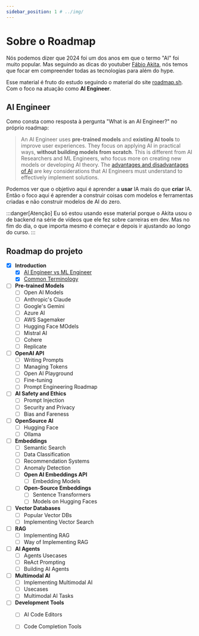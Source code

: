```yaml
---
sidebar_position: 1 # ../img/
---
```


# Sobre o Roadmap

Nós podemos dizer que 2024 foi um dos anos em que o termo "AI" foi muito popular. Mas seguindo as dicas do youtuber  [Fábio Akita](https://www.youtube.com/@Akitando), nós temos que focar em compreender todas as tecnologias para além do hype.

Esse material é fruto do estudo seguindo o material do site [roadmap.sh](https://roadmap.sh/ai-engineer). Com o foco na atuação como **AI Engineer**.

## AI Engineer

Como consta como resposta à pergunta "What is an AI Engineer?" no próprio roadmap:
  
> An AI Engineer uses **pre-trained models** and **existing AI tools** to improve user experiences. They focus on applying AI in practical ways, **without building models from scratch**. This is different from AI Researchers and ML Engineers, who focus more on creating new models or developing AI theory. The [advantages and disadvantages of AI](https://towardsdatascience.com/advantages-and-disadvantages-of-artificial-intelligence-182a5ef6588c) are key considerations that AI Engineers must understand to effectively implement solutions.

Podemos ver que o objetivo aqui é aprender a **usar** IA mais do que **criar** IA. Então o foco aqui é aprender a construir coisas com modelos e ferramentas criadas e não construir modelos de AI do zero.

:::danger[Atenção]
Eu só estou usando esse material porque o Akita usou o de backend na série de vídeos que ele fez sobre carreiras em dev. Mas no fim do dia, o que importa mesmo é começar e depois ir ajustando ao longo do curso.
:::

## Roadmap do projeto

- [x] **Introduction**
  - [x] [AI Engineer vs ML Engineer](99-archive/01-roadmapsh/01-ai-engineer/02-intro/01-ai-ml.md)
  - [x] [Common Terminology](99-archive/01-roadmapsh/01-ai-engineer/02-intro/02-Terminologia.md)
- [ ] **Pre-trained Models**
  - [ ] Open AI Models
  - [ ] Anthropic's Claude
  - [ ] Google's Gemini
  - [ ] Azure AI
  - [ ] AWS Sagemaker
  - [ ] Hugging Face MOdels
  - [ ] Mistral AI
  - [ ] Cohere
  - [ ] Replicate
- [ ] **OpenAI API**
  - [ ] Writing Prompts
  - [ ] Managing Tokens
  - [ ] Open AI Playground
  - [ ] Fine-tuning
  - [ ] Prompt Engineering Roadmap
- [ ] **AI Safety and Ethics**
  - [ ] Prompt Injection
  - [ ] Security and Privacy
  - [ ] Bias and Fareness
- [ ] **OpenSource AI**
  - [ ] Hugging Face
  - [ ] Ollama
- [ ] **Embeddings**
  - [ ] Semantic Search
  - [ ] Data Classification
  - [ ] Recommendation Systems
  - [ ] Anomaly Detection
  - [ ] **Open AI Embeddings API**
    - [ ] Embedding Models
  - [ ] **Open-Source Embeddings**
    - [ ] Sentence Transformers
    - [ ] Models on Hugging Faces
- [ ] **Vector Databases**
  - [ ] Popular Vector DBs
  - [ ] Implementing Vector Search
- [ ] **RAG**
  - [ ] Implementing RAG
  - [ ] Way of Implementing RAG
- [ ] **AI Agents**
  - [ ] Agents Usecases
  - [ ] ReAct Prompting
  - [ ] Building AI Agents
- [ ] **Multimodal AI**
  - [ ] Implementing Multimodal AI
  - [ ] Usecases
  - [ ] Multimodal AI Tasks
- [ ] **Development Tools**
  - [ ] AI Code Editors
  - [ ] Code Completion Tools


